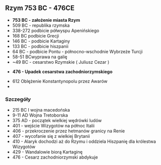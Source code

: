 
## Rzym 753 BC - 476CE
- **753 BC - założenie miasta Rzym**
- 509 BC - republika rzymska
- 338-272 podbicie półwyspu Apenińskiego
- 168 BC podbicie Grecji
- 146 BC - podbicie Kartaginy
- 133 BC - podbicie hiszpanii
- 64 BC - podbicie Pontu - północno-wschodnie Wybrzeże Turcji
- 58-51  BCwyprawa na galię
- ~49 BC - cesarstwo Rzymskie ( Juliusz Cezar )
* **476 - Upadek cesarstwa zachodniorzymskiego** 
- 612 Oblężenie Konstantynopolu przez Awarów
- 
### Szczegóły
- 215 BC I wojna macedońska
- 9-11 AD Wojna Tretoborska 
- 375 AD - początek wielkiej wędrówki ludów
- 401 - wejście Wizygotów na północ Italii
- 406 - przekroczenie przez hetmanów granicy na Renie
- 407 - wycofanie się z wielkiej Brytanii
- 410 - Alaryk dochodzi aż do Rzymu i oddziela Hiszpanię dla królestwa Wizygotów
- 429 - Wandalowie biorą Kartaginę 
- 476 - Cesarz zachodniorzymski abdykuje 


